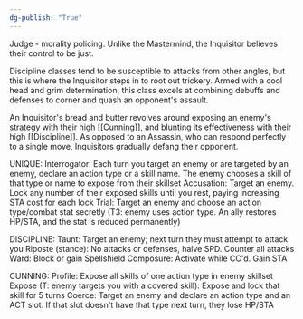```yaml
---
dg-publish: "True"
---
```


Judge - morality policing. Unlike the Mastermind, the Inquisitor believes their control to be just.

Discipline classes tend to be susceptible to attacks from other angles, but this is where the Inquisitor steps in to root out trickery. Armed with a cool head and grim determination, this class excels at combining debuffs and defenses to corner and quash an opponent's assault.

An Inquisitor's bread and butter revolves around exposing an enemy's strategy with their high [[Cunning]], and blunting its effectiveness with their high [[Discipline]]. As opposed to an Assassin, who can respond perfectly to a single move, Inquisitors gradually defang their opponent.

UNIQUE:
Interrogator: Each turn you target an enemy or are targeted by an enemy, declare an action type or a skill name. The enemy chooses a skill of that type or name to expose from their skillset
Accusation: Target an enemy. Lock any number of their exposed skills until you rest, paying increasing STA cost for each lock
Trial: Target an enemy and choose an action type/combat stat secretly (T3: enemy uses action type. An ally restores HP/STA, and the stat is reduced permanently)

DISCIPLINE:
Taunt: Target an enemy; next turn they must attempt to attack you
Riposte (stance): No attacks or defenses, halve SPD. Counter all attacks
Ward: Block or gain Spellshield
Composure: Activate while CC'd. Gain STA

CUNNING:
Profile: Expose all skills of one action type in enemy skillset
Expose (T: enemy targets you with a covered skill): Expose and lock that skill for 5 turns
Coerce: Target an enemy and declare an action type and an ACT slot. If that slot doesn't have that type next turn, they lose HP/STA